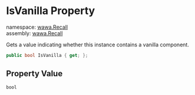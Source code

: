 # IsVanilla Property

namespace: [wawa\.Recall](../../wawa.Recall.md)<br />
assembly: [wawa\.Recall](../../../wawa.Recall.md)

Gets a value indicating whether this instance contains a vanilla component\.

```csharp
public bool IsVanilla { get; };
```

## Property Value

`bool`

